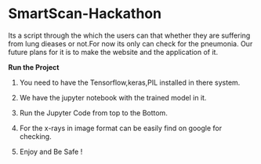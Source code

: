 # SmartScan-Hackathon
Its a script through the which the users can that whether they are suffering from lung dieases or not.For now its only can check for the pneumonia. Our future plans for it is to make the website and the application of it.


<b>Run the Project</b>

1. You need to have the Tensorflow,keras,PIL installed in there system.

2. We have the jupyter notebook with the trained model in it.

3. Run the Jupyter Code from top to the Bottom.

4. For the x-rays in image format can be easily find on google for checking.

5. Enjoy and Be Safe !


